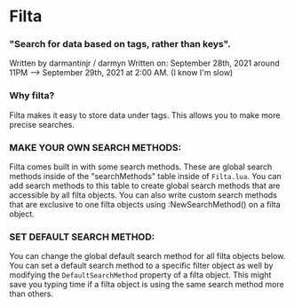 # Filta
### "Search for data based on tags, rather than keys".

Written by darmantinjr / darmyn
Written on: September 28th, 2021 around 11PM --> September 29th, 2021 at 2:00 AM. (I know I'm slow)

### Why filta?
Filta makes it easy to store data under tags. This allows you to make more precise searches.

### MAKE YOUR OWN SEARCH METHODS: 
Filta comes built in with some search methods. These are global search methods
inside of the "searchMethods" table inside of `Filta.lua`. You can add search methods to this table to create global search methods
that are accessible by all filta objects. You can also write custom search methods that are exclusive to
one filta objects using :NewSearchMethod() on a filta object.

### SET DEFAULT SEARCH METHOD: 
You can change the global default search method for all filta objects below. You can set a 
default search method to a specific filter object as well by modifying the `DefaultSearchMethod` property of a filta object.
This might save you typing time if a filta object is using the same search method more than others.
